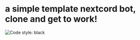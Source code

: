 <h1>
a simple template nextcord bot,
clone and get to work!
</h1>

<img alt="Code style: black" src="https://img.shields.io/badge/code%20style-black-000000.svg">
